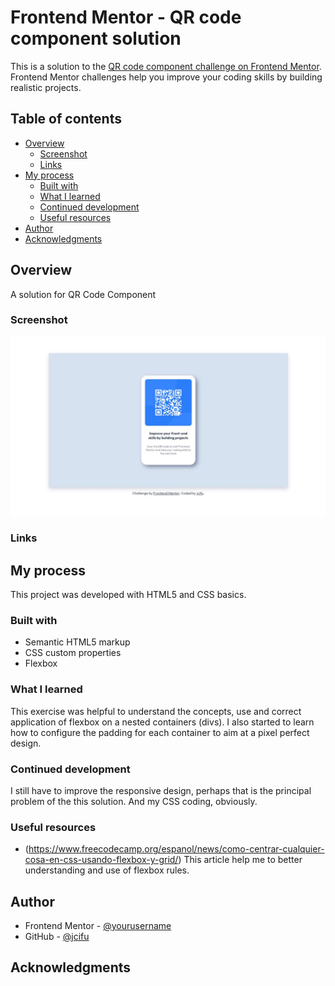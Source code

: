 # Frontend Mentor - QR code component solution

This is a solution to the [QR code component challenge on Frontend Mentor](https://www.frontendmentor.io/challenges/qr-code-component-iux_sIO_H). Frontend Mentor challenges help you improve your coding skills by building realistic projects. 

## Table of contents

- [Overview](#overview)
  - [Screenshot](#screenshot)
  - [Links](#links)
- [My process](#my-process)
  - [Built with](#built-with)
  - [What I learned](#what-i-learned)
  - [Continued development](#continued-development)
  - [Useful resources](#useful-resources)
- [Author](#author)
- [Acknowledgments](#acknowledgments)

## Overview

A solution for QR Code Component 

### Screenshot

![](./screenshot.jpg)

### Links


## My process

This project was developed with HTML5 and CSS basics.

### Built with

- Semantic HTML5 markup
- CSS custom properties
- Flexbox


### What I learned

This exercise was helpful to understand the concepts, use and correct application of flexbox on a nested containers (divs). I also started to learn how to configure the padding for each container to aim at a pixel perfect design. 

### Continued development

I still have to improve the responsive design, perhaps that is the principal problem of the this solution. And my CSS coding, obviously.

### Useful resources
- (https://www.freecodecamp.org/espanol/news/como-centrar-cualquier-cosa-en-css-usando-flexbox-y-grid/)
This article help me to better understanding and use of flexbox rules.

## Author

- Frontend Mentor - [@yourusername](https://www.frontendmentor.io/profile/jcifu)
- GitHub - [@jcifu](https://github.com/jcifu/)


## Acknowledgments

